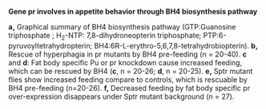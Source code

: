 **Gene pr involves in appetite behavior through BH4 biosynthesis pathway**

**a,** Graphical summary of BH4 biosynthesis pathway (GTP:Guanosine triphosphate ; H<sub>2</sub>-NTP: 7,8-dihydroneopterin triphosphate; PTP:6-pyruvoyltetrahydropterin; BH4:6R-L-erythro-5,6,7,8-tetrahydrobiopterin). **b,** Rescue of hyperphagia in pr mutants by BH4 pre-feeding (n = 20-40). **c** and **d**: Fat body specific Pu or pr knockdown cause increased feeding, which can be rescued by BH4 (**c**, n = 20-26; **d**, n = 20-25). **e,** Sptr mutant flies show increased feeding compare to controls, which is rescuable by BH4 pre-feeding (n=20-26). **f,** Decreased feeding by fat body specific pr over-expression disappears under Sptr mutant background (n = 27).